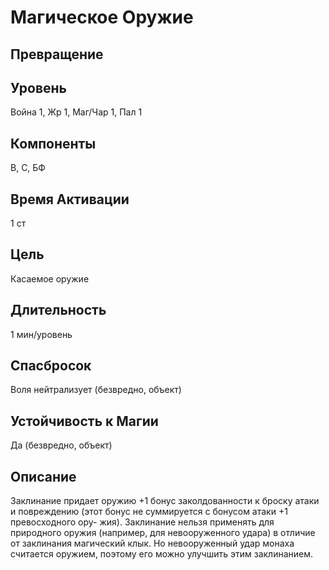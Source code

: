 # Магическое Оружие
## Превращение
## Уровень
Война 1, Жр 1, Маг/Чар 1, Пал 1
## Компоненты
В, С, БФ
## Время Активации
1 ст
## Цель
Касаемое оружие
## Длительность
1 мин/уровень
## Спасбросок
Воля нейтрализует (безвредно, объект)
## Устойчивость к Магии
Да (безвредно, объект)
## Описание
Заклинание придает оружию +1 бонус заколдованности к броску атаки и повреждению (этот бонус не суммируется с бонусом атаки +1 превосходного ору-
жия). Заклинание нельзя применять для природного оружия (например, для невооруженного удара) в отличие от заклинания магический клык. Но невооруженный удар монаха считается оружием, поэтому его можно улучшить этим заклинанием.